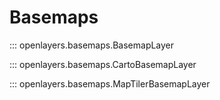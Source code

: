 # Basemaps

::: openlayers.basemaps.BasemapLayer

::: openlayers.basemaps.CartoBasemapLayer

::: openlayers.basemaps.MapTilerBasemapLayer
